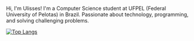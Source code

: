 Hi, I'm Ulisses!
I'm a Computer Science student at UFPEL (Federal University of Pelotas) in Brazil. Passionate about technology, programming, and solving challenging problems.

[![Top Langs](https://github-readme-stats.vercel.app/api/top-langs/?username=ulisses888&layout=donut-vertical)](https://github.com/anuraghazra/github-readme-stats)
